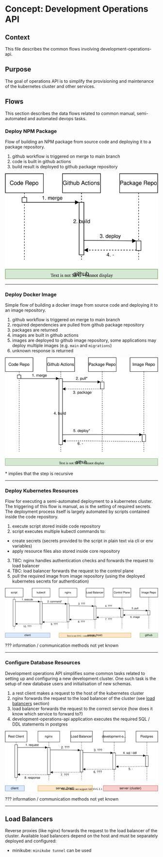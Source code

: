 # Concept: Development Operations API

## Context
This file describes the common flows involving development-operations-api.

## Purpose
The goal of operations API is to simplify the provisioning and maintenance of the kubernetes cluster and other services.

## Flows
This section describes the data flows related to common manual, semi-automated and automated devops tasks.

### Deploy NPM Package

Flow of building an NPM package from source code and deploying it to a package repository.

1. github workflow is triggered on merge to main branch
2. code is built in github actions
3. build result is deployed to github package repository

![Package deployment sequence diagram](./resources/deployment-npm-package.drawio.svg)

---

### Deploy Docker Image

Simple flow of building a docker image from source code and deploying it to an image repository.

1. github workflow is triggered on merge to main branch
2. required dependencies are pulled from github package repository
3. packages are returned
4. images are built in github actions
5. images are deployed to github image repository, some applications may deploy multiple images (e.g. `main` and `migrations`)
6. unknown response is returned

![Image Deployment sequence diagram](./resources/deployment-docker-image.drawio.svg)

\* implies that the step is recursive

---

### Deploy Kubernetes Resources

Flow for executing a semi-automated deployment to a kubernetes cluster. 
The triggering of this flow is manual, as is the setting of required secrets.
The deployment process itself is largely automated by scripts contained inside the code repository.

1. execute script stored inside code repository
2. script executes multiple kubectl commands to:
- create secrets (secrets provided to the script in plain text via cli or env variables)
- apply resource files also stored inside core repository
3. TBC: nginx handles authentication checks and forwards the request to load balancer
4. TBC: load balancer forwards the request to the control plane
5. pull the required image from image repository (using the deployed kubernetes secrets for authentication)

![Kubernetes resource deployment sequence diagram](./resources/deployment-k8s-resources.drawio.svg)

??? information / communication methods not yet known 

---

### Configure Database Resources

Development operations API simplifies some common tasks related to setting up and configuring a new development cluster. One such task is the setup of new database users and initialisation of new schemas.

1. a rest client makes a request to the host of the kubernetes cluster
2. nginx forwards the request to the load balancer of the cluster (see [load balancers](#load-balancers) section)
3. load balancer forwards the request to the correct service (how does it know which service to forward to?)
4. development-operations-api application executes the required SQL / DDL statements in postgres


![Database resource configuration sequence diagram](./resources/configure-database-resources.drawio.svg)

??? information / communication methods not yet known 

---

## Load Balancers
Reverse proxies (like nginx) forwards the request to the load balancer of the cluster. 
Available load balancers depend on the host and must be separately deployed and configured:
- minikube: `minikube tunnel` can be used